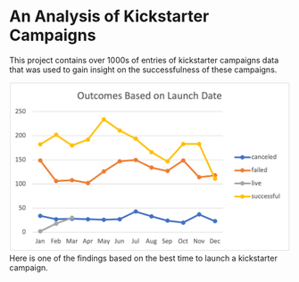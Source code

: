 # An Analysis of Kickstarter Campaigns
This project contains over 1000s of entries of kickstarter campaigns data that was used to gain insight on the successfulness of these campaigns.

![OutcomeBasedOnLaunchDate](https://github.com/40super/kickstarter-analysis/blob/main/OutcomeBasedOnLaunchDate.png?raw=true)
Here is one of the findings based on the best time to launch a kickstarter campaign.
